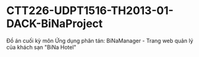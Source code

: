 # CTT226-UDPT1516-TH2013-01-DACK-BiNaProject
Đồ án cuối kỳ môn Ứng dụng phân tán: BiNaManager - Trang web quản lý của khách sạn "BiNa Hotel"
